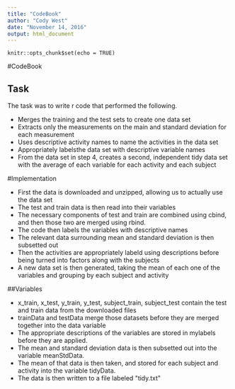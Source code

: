 ```yaml
---
title: "CodeBook"
author: "Cody West"
date: "November 14, 2016"
output: html_document
---
```


```{r setup, include=FALSE}
knitr::opts_chunk$set(echo = TRUE)
```

#CodeBook

## Task

The task was to write r code that performed the following.

* Merges the training and the test sets to create one data set
* Extracts only the measurements on the main and standard deviation for each measurement
* Uses descriptive activity names to name the activities in the data set
* Appropriately labelsthe data set with descriptive variable names
* From the data set in step 4, creates a second, independent tidy data set with the average of each variable for each activity and each subject

#Implementation

* First the data is downloaded and unzipped, allowing us to actually use the data set
* The test and train data is then read into their variables
* The necessary components of test and train are combined using cbind, and then those two are merged using rbind.
* The code then labels the variables with descriptive names
* The relevant data surrounding mean and standard deviation is then subsetted out
* Then the activities are appropriately labeld using descriptions before being turned into factors along with the subjects
* A new data set is then generated, taking the mean of each one of the variables and grouping by each subject and activity

##Variables

* x_train, x_test, y_train, y_test, subject_train, subject_test contain the test and train data from the downloaded files
* trainData and testData merge those datasets before they are merged together into the data variable
* The appropriate descriptions of the variables are stored in mylabels before they are applied.
* The mean and standard deviation data is then subsetted out into the variable meanStdData.
* The mean of that data is then taken, and stored for each subject and activity into the variable tidyData.
* The data is then written to a file labeled "tidy.txt"
